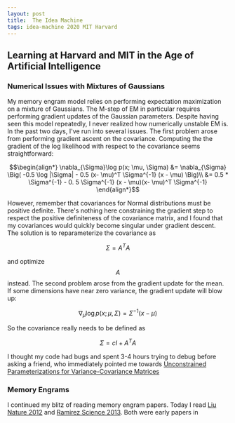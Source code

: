 ```yaml
---
layout: post
title:  The Idea Machine 
tags: idea-machine 2020 MIT Harvard
---
```


## Learning at Harvard and MIT in the Age of Artificial Intelligence

### Numerical Issues with Mixtures of Gaussians

My memory engram model relies on performing expectation maximization on a mixture of 
Gaussians. The M-step of EM in particular requires performing gradient updates
of the Gaussian parameters. Despite having seen this model repeatedly, I never 
realized how numerically unstable EM is. In the past two days, I've run into several
issues. The first problem arose from performing gradient ascent on the covariance. Computing the
the gradient of the log likelihood with respect to the covariance seems straightforward:

$$\begin{align*}
\nabla_{\Sigma}\log p(x; \mu, \Sigma)
&= \nabla_{\Sigma} \Big( -0.5 \log |\Sigma| - 0.5 (x- \mu)^T \Sigma^{-1} (x - \mu) \Big)\\
&= 0.5 * \Sigma^{-1} - 0. 5 \Sigma^{-1} (x - \mu)(x- \mu)^T \Sigma^{-1} 
\end{align*}$$

However, remember that covariances for Normal distributions must be positive definite.
There's nothing here constraining the gradient step to respect the positive definiteness
of the covariance matrix, and I found that my covariances would quickly become singular
under gradient descent. The solution is to reparameterize the covariance as

$$ \Sigma = A^T A$$

and optimize $$A$$ instead. The second problem arose from the gradient update for the mean.
If some dimensions have near zero variance, the gradient update will blow up:

$$\nabla_{\mu} \log p(x; \mu, \Sigma) = \Sigma^{-1}(x-\mu)$$

So the covariance really needs to be defined as 

$$ \Sigma = c I + A^T A$$

I thought my code had bugs and spent 3-4 hours trying to debug before asking a friend, who 
immediately pointed me towards [Unconstrained Parameterizations 
for Variance-Covariance Matrices](https://citeseerx.ist.psu.edu/viewdoc/download?doi=10.1.1.31.494&rep=rep1&type=pdf)

### Memory Engrams

I continued my blitz of reading memory engram papers. Today I read [Liu Nature 2012](
../kernel_papers/liu_nature_2012_optogenetic_stimulation.html) 
and [Ramirez Science 2013](kernel_papers/ramirez_science_2013_false_memory.html).
Both were early papers in 

